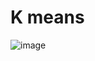 # K means

![image](https://raw.githubusercontent.com/cbc106013/DL-Study-Notes/master/doc/K-means.png)